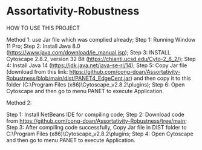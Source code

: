 # Assortativity-Robustness
HOW TO USE THIS PROJECT

Method 1: use Jar file which was complied already; 
Step 1: Running Window 11 Pro; 
Step 2: Install Java 8.0 (https://www.java.com/download/ie_manual.jsp); 
Step 3: INSTALL Cytoscape 2.8.2, version 32 Bit (https://chianti.ucsd.edu/Cyto-2_8_2/); 
Step 4: Install Java 14 (https://jdk.java.net/java-se-ri/14); 
Step 5: Copy Jar file (download from this link: https://github.com/cong-doan/Assortativity-Robustness/blob/main/dist/PANET4_EdgeCent.jar) and then copy it to this folder (C:\Program Files (x86)\Cytoscape_v2.8.2\plugins); 
Step 6: Open Cytoscape and then go to menu PANET to execute Application.

Method 2:

Step 1: Install NetBeans IDE for compiling code; 
Step 2: Download code from https://github.com/cong-doan/Assortativity-Robustness/tree/main; 
Step 3: After compiling code successfully, Copy Jar file in DIST folder to C:\Program Files (x86)\Cytoscape_v2.8.2\plugins; 
Step 4: Open Cytoscape and then go to menu PANET to execute Application.
